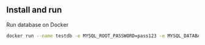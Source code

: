 
## Install and run

Run database on Docker

```bash
docker run --name testdb -e MYSQL_ROOT_PASSWORD=pass123 -e MYSQL_DATABASE=testdb -p 3306:3306 -d mysql:8.0
```
